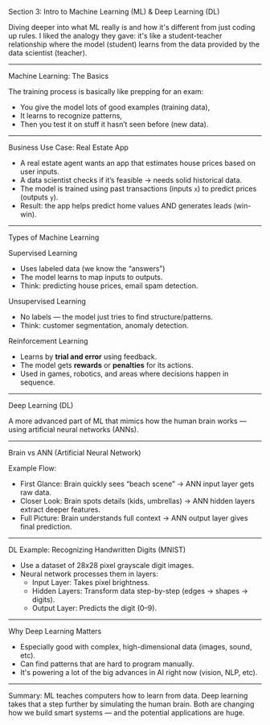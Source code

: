 Section 3: Intro to Machine Learning (ML) & Deep Learning (DL)

Diving deeper into what ML really is and how it's different from just coding up rules. I liked the analogy they gave: it's like a student-teacher relationship where the model (student) learns from the data provided by the data scientist (teacher).

---

Machine Learning: The Basics

The training process is basically like prepping for an exam:
- You give the model lots of good examples (training data),
- It learns to recognize patterns,
- Then you test it on stuff it hasn’t seen before (new data).

---

Business Use Case: Real Estate App

- A real estate agent wants an app that estimates house prices based on user inputs.
- A data scientist checks if it’s feasible → needs solid historical data.
- The model is trained using past transactions (inputs `x`) to predict prices (outputs `y`).
- Result: the app helps predict home values AND generates leads (win-win).

---

Types of Machine Learning

Supervised Learning
- Uses labeled data (we know the “answers”)
- The model learns to map inputs to outputs.
- Think: predicting house prices, email spam detection.

Unsupervised Learning
- No labels — the model just tries to find structure/patterns.
- Think: customer segmentation, anomaly detection.

Reinforcement Learning
- Learns by **trial and error** using feedback.
- The model gets **rewards** or **penalties** for its actions.
- Used in games, robotics, and areas where decisions happen in sequence.

---

Deep Learning (DL)

A more advanced part of ML that mimics how the human brain works — using artificial neural networks (ANNs).

---

Brain vs ANN (Artificial Neural Network)

Example Flow:
- First Glance: Brain quickly sees “beach scene” → ANN input layer gets raw data.
- Closer Look: Brain spots details (kids, umbrellas) → ANN hidden layers extract deeper features.
- Full Picture: Brain understands full context → ANN output layer gives final prediction.

---

DL Example: Recognizing Handwritten Digits (MNIST)

- Use a dataset of 28x28 pixel grayscale digit images.
- Neural network processes them in layers:
  - Input Layer: Takes pixel brightness.
  - Hidden Layers: Transform data step-by-step (edges → shapes → digits).
  - Output Layer: Predicts the digit (0–9).

---

Why Deep Learning Matters

- Especially good with complex, high-dimensional data (images, sound, etc).
- Can find patterns that are hard to program manually.
- It's powering a lot of the big advances in AI right now (vision, NLP, etc).

---

Summary: ML teaches computers how to learn from data. Deep learning takes that a step further by simulating the human brain. Both are changing how we build smart systems — and the potential applications are huge.
